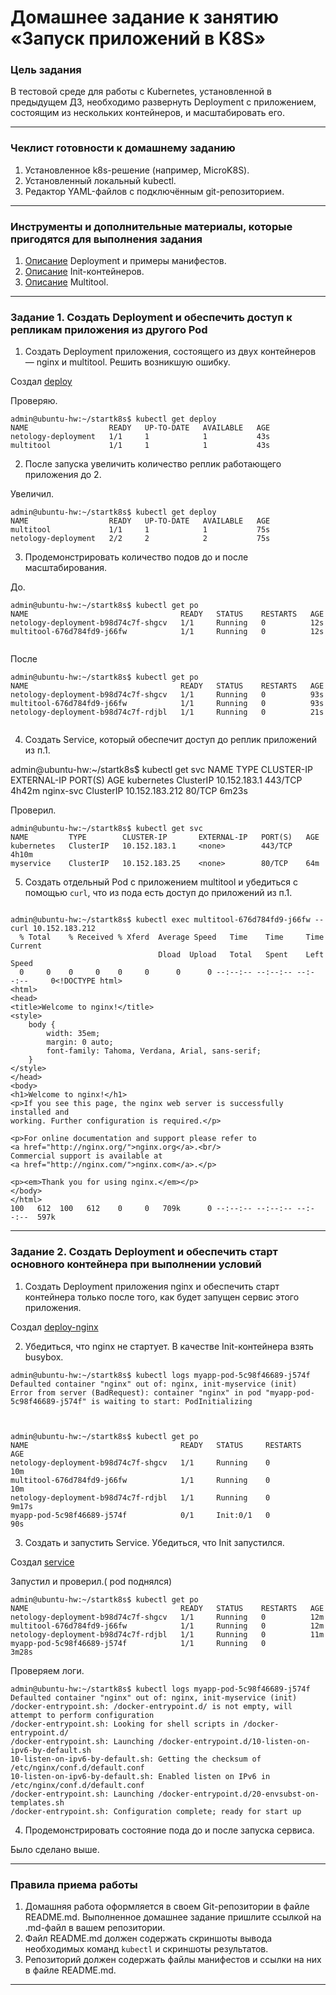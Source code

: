 # Домашнее задание к занятию «Запуск приложений в K8S»

### Цель задания

В тестовой среде для работы с Kubernetes, установленной в предыдущем ДЗ, необходимо развернуть Deployment с приложением, состоящим из нескольких контейнеров, и масштабировать его.

------

### Чеклист готовности к домашнему заданию

1. Установленное k8s-решение (например, MicroK8S).
2. Установленный локальный kubectl.
3. Редактор YAML-файлов с подключённым git-репозиторием.

------

### Инструменты и дополнительные материалы, которые пригодятся для выполнения задания

1. [Описание](https://kubernetes.io/docs/concepts/workloads/controllers/deployment/) Deployment и примеры манифестов.
2. [Описание](https://kubernetes.io/docs/concepts/workloads/pods/init-containers/) Init-контейнеров.
3. [Описание](https://github.com/wbitt/Network-MultiTool) Multitool.

------

### Задание 1. Создать Deployment и обеспечить доступ к репликам приложения из другого Pod

1. Создать Deployment приложения, состоящего из двух контейнеров — nginx и multitool. Решить возникшую ошибку.

Создал [deploy](https://github.com/zatulik2606/Microservices/blob/main/Startsoftk8s/my-deployments.yaml)

Проверяю.

~~~
admin@ubuntu-hw:~/startk8s$ kubectl get deploy
NAME                  READY   UP-TO-DATE   AVAILABLE   AGE
netology-deployment   1/1     1            1           43s
multitool             1/1     1            1           43s

~~~


2. После запуска увеличить количество реплик работающего приложения до 2.

Увеличил.

~~~
admin@ubuntu-hw:~/startk8s$ kubectl get deploy
NAME                  READY   UP-TO-DATE   AVAILABLE   AGE
multitool             1/1     1            1           75s
netology-deployment   2/2     2            2           75s

~~~


3. Продемонстрировать количество подов до и после масштабирования.

До.

~~~
admin@ubuntu-hw:~/startk8s$ kubectl get po
NAME                                  READY   STATUS    RESTARTS   AGE
netology-deployment-b98d74c7f-shgcv   1/1     Running   0          12s
multitool-676d784fd9-j66fw            1/1     Running   0          12s


~~~

После

~~~
admin@ubuntu-hw:~/startk8s$ kubectl get po
NAME                                  READY   STATUS    RESTARTS   AGE
netology-deployment-b98d74c7f-shgcv   1/1     Running   0          93s
multitool-676d784fd9-j66fw            1/1     Running   0          93s
netology-deployment-b98d74c7f-rdjbl   1/1     Running   0          21s


~~~


4. Создать Service, который обеспечит доступ до реплик приложений из п.1.

admin@ubuntu-hw:~/startk8s$ kubectl get svc
NAME         TYPE        CLUSTER-IP       EXTERNAL-IP   PORT(S)   AGE
kubernetes   ClusterIP   10.152.183.1     <none>        443/TCP   4h42m
nginx-svc    ClusterIP   10.152.183.212   <none>        80/TCP    6m23s


Проверил.

~~~
admin@ubuntu-hw:~/startk8s$ kubectl get svc
NAME         TYPE        CLUSTER-IP       EXTERNAL-IP   PORT(S)   AGE
kubernetes   ClusterIP   10.152.183.1     <none>        443/TCP   4h10m
myservice    ClusterIP   10.152.183.25    <none>        80/TCP    64m

~~~

5. Создать отдельный Pod с приложением multitool и убедиться с помощью `curl`, что из пода есть доступ до приложений из п.1.


~~~

admin@ubuntu-hw:~/startk8s$ kubectl exec multitool-676d784fd9-j66fw -- curl 10.152.183.212
  % Total    % Received % Xferd  Average Speed   Time    Time     Time  Current
                                 Dload  Upload   Total   Spent    Left  Speed
  0     0    0     0    0     0      0      0 --:--:-- --:--:-- --:--:--     0<!DOCTYPE html>
<html>
<head>
<title>Welcome to nginx!</title>
<style>
    body {
        width: 35em;
        margin: 0 auto;
        font-family: Tahoma, Verdana, Arial, sans-serif;
    }
</style>
</head>
<body>
<h1>Welcome to nginx!</h1>
<p>If you see this page, the nginx web server is successfully installed and
working. Further configuration is required.</p>

<p>For online documentation and support please refer to
<a href="http://nginx.org/">nginx.org</a>.<br/>
Commercial support is available at
<a href="http://nginx.com/">nginx.com</a>.</p>

<p><em>Thank you for using nginx.</em></p>
</body>
</html>
100   612  100   612    0     0   709k      0 --:--:-- --:--:-- --:--:--  597k

~~~
------

### Задание 2. Создать Deployment и обеспечить старт основного контейнера при выполнении условий

1. Создать Deployment приложения nginx и обеспечить старт контейнера только после того, как будет запущен сервис этого приложения.

Создал [deploy-nginx](https://github.com/zatulik2606/Microservices/blob/main/Startsoftk8s/nginx.yaml)

2. Убедиться, что nginx не стартует. В качестве Init-контейнера взять busybox.

~~~
admin@ubuntu-hw:~/startk8s$ kubectl logs myapp-pod-5c98f46689-j574f 
Defaulted container "nginx" out of: nginx, init-myservice (init)
Error from server (BadRequest): container "nginx" in pod "myapp-pod-5c98f46689-j574f" is waiting to start: PodInitializing



admin@ubuntu-hw:~/startk8s$ kubectl get po
NAME                                  READY   STATUS     RESTARTS   AGE
netology-deployment-b98d74c7f-shgcv   1/1     Running    0          10m
multitool-676d784fd9-j66fw            1/1     Running    0          10m
netology-deployment-b98d74c7f-rdjbl   1/1     Running    0          9m17s
myapp-pod-5c98f46689-j574f            0/1     Init:0/1   0          90s

~~~


3. Создать и запустить Service. Убедиться, что Init запустился.


Создал [service](https://github.com/zatulik2606/Microservices/blob/main/Startsoftk8s/service.yaml)

Запустил и проверил.( pod поднялся)

~~~
admin@ubuntu-hw:~/startk8s$ kubectl get po
NAME                                  READY   STATUS    RESTARTS   AGE
netology-deployment-b98d74c7f-shgcv   1/1     Running   0          12m
multitool-676d784fd9-j66fw            1/1     Running   0          12m
netology-deployment-b98d74c7f-rdjbl   1/1     Running   0          11m
myapp-pod-5c98f46689-j574f            1/1     Running   0          3m28s

~~~

Проверяем логи.


~~~
admin@ubuntu-hw:~/startk8s$ kubectl logs myapp-pod-5c98f46689-j574f 
Defaulted container "nginx" out of: nginx, init-myservice (init)
/docker-entrypoint.sh: /docker-entrypoint.d/ is not empty, will attempt to perform configuration
/docker-entrypoint.sh: Looking for shell scripts in /docker-entrypoint.d/
/docker-entrypoint.sh: Launching /docker-entrypoint.d/10-listen-on-ipv6-by-default.sh
10-listen-on-ipv6-by-default.sh: Getting the checksum of /etc/nginx/conf.d/default.conf
10-listen-on-ipv6-by-default.sh: Enabled listen on IPv6 in /etc/nginx/conf.d/default.conf
/docker-entrypoint.sh: Launching /docker-entrypoint.d/20-envsubst-on-templates.sh
/docker-entrypoint.sh: Configuration complete; ready for start up

~~~


4. Продемонстрировать состояние пода до и после запуска сервиса.

Было сделано выше.

------

### Правила приема работы

1. Домашняя работа оформляется в своем Git-репозитории в файле README.md. Выполненное домашнее задание пришлите ссылкой на .md-файл в вашем репозитории.
2. Файл README.md должен содержать скриншоты вывода необходимых команд `kubectl` и скриншоты результатов.
3. Репозиторий должен содержать файлы манифестов и ссылки на них в файле README.md.

------
